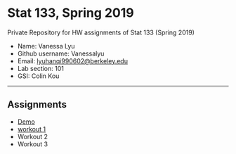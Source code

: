 # Stat 133, Spring 2019

Private Repository for HW assignments of Stat 133 (Spring 2019)

- Name: Vanessa Lyu
- Github username: Vanessalyu
- Email: lyuhanqi990602@berkeley.edu
- Lab section: 101
- GSI: Colin Kou

-----

## Assignments

- [Demo](demo)
- [workout 1](workout01)
- Workout 2
- Workout 3